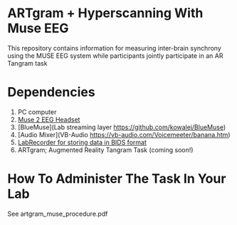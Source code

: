 # ARTgram + Hyperscanning With Muse EEG
This repository contains information for measuring inter-brain synchrony using the MUSE EEG system while participants jointly participate in an AR Tangram task

# Dependencies
1. PC computer
2. [Muse 2 EEG Headset](https://choosemuse.com/muse-2/)
3. [BlueMuse](Lab streaming layer https://github.com/kowalej/BlueMuse)
4. [Audio Mixer](VB-Audio https://vb-audio.com/Voicemeeter/banana.htm)
5. [LabRecorder for storing data in BIDS format](https://github.com/labstreaminglayer/App-LabRecorder)
6. ARTgram; Augmented Reality Tangram Task (coming soon!)

# How To Administer The Task In Your Lab

See artgram_muse_procedure.pdf
